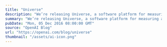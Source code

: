 ```yaml
---
title: "Universe"
description: "We’re releasing Universe, a software platform for measuring and training an AI’s general intelligence across the world’s supply of games, websites and other applications."
summary: "We’re releasing Universe, a software platform for measuring and training an AI’s general intelligence across the world’s supply of games, websites and other applications."
pubDate: "Mon, 05 Dec 2016 08:00:00 GMT"
source: "OpenAI Blog"
url: "https://openai.com/blog/universe"
thumbnail: "/assets/ai-icon.png"
---
```


